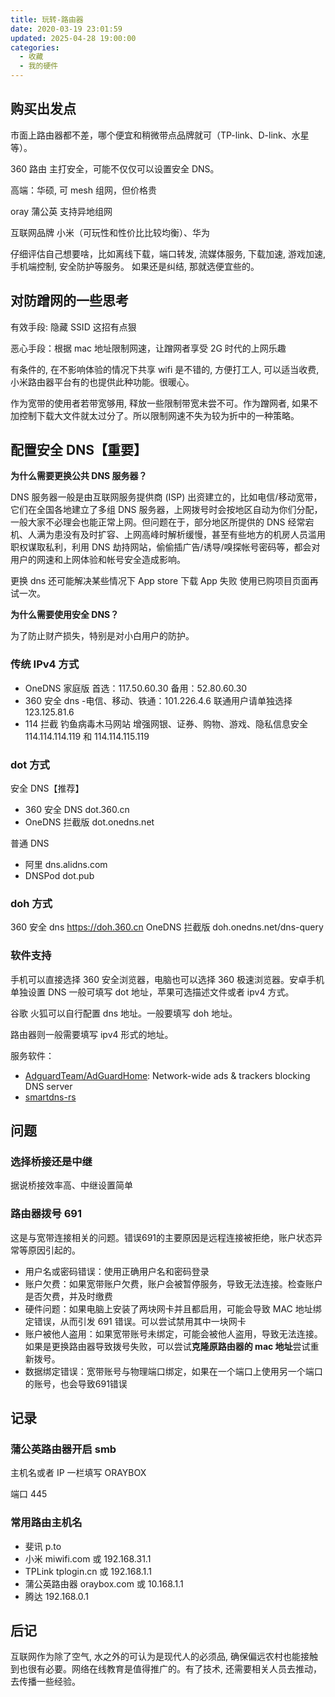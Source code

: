 ```yaml
---
title: 玩转-路由器
date: 2020-03-19 23:01:59
updated: 2025-04-28 19:00:00
categories:
  - 收藏
  - 我的硬件
---
```


## 购买出发点

市面上路由器都不差，哪个便宜和稍微带点品牌就可（TP-link、D-link、水星等）。

360 路由 主打安全，可能不仅仅可以设置安全 DNS。

高端：华硕, 可 mesh 组网，但价格贵

oray 蒲公英 支持异地组网

互联网品牌 小米（可玩性和性价比比较均衡）、华为

仔细评估自己想要啥，比如离线下载，端口转发, 流媒体服务, 下载加速, 游戏加速, 手机端控制, 安全防护等服务。
如果还是纠结, 那就选便宜些的。

<!-- more -->

## 对防蹭网的一些思考

有效手段: 隐藏 SSID 这招有点狠

恶心手段：根据 mac 地址限制网速，让蹭网者享受 2G 时代的上网乐趣

有条件的, 在不影响体验的情况下共享 wifi 是不错的, 方便打工人, 可以适当收费, 小米路由器平台有的也提供此种功能。很暖心。

作为宽带的使用者若带宽够用, 释放一些限制带宽未尝不可。作为蹭网者, 如果不加控制下载大文件就太过分了。所以限制网速不失为较为折中的一种策略。

## 配置安全 DNS【重要】

**为什么需要更换公共 DNS 服务器？**

DNS 服务器一般是由互联网服务提供商 (ISP) 出资建立的，比如电信/移动宽带，它们在全国各地建立了多组 DNS 服务器，上网拨号时会按地区自动为你们分配，一般大家不必理会也能正常上网。但问题在于，部分地区所提供的 DNS 经常宕机、人满为患没有及时扩容、上网高峰时解析缓慢，甚至有些地方的机房人员滥用职权谋取私利，利用 DNS 劫持网站，偷偷插广告/诱导/嗅探帐号密码等，都会对用户的网速和上网体验和帐号安全造成影响。

更换 dns 还可能解决某些情况下 App store 下载 App 失败 使用已购项目页面再试一次。

**为什么需要使用安全 DNS？**

为了防止财产损失，特别是对小白用户的防护。

### 传统 IPv4 方式

* OneDNS 家庭版 首选：117.50.60.30 备用：52.80.60.30
* 360 安全 dns -电信、移动、铁通：101.226.4.6  联通用户请单独选择 123.125.81.6
* 114 拦截 钓鱼病毒木马网站  增强网银、证券、购物、游戏、隐私信息安全 114.114.114.119 和 114.114.115.119

### dot 方式

安全 DNS【推荐】

* 360 安全 DNS dot.360.cn
* OneDNS 拦截版 dot.onedns.net

普通 DNS

* 阿里 dns.alidns.com
* DNSPod dot.pub

### doh 方式

360 安全 dns https://doh.360.cn
OneDNS 拦截版 doh.onedns.net/dns-query

### 软件支持

手机可以直接选择 360 安全浏览器，电脑也可以选择 360 极速浏览器。安卓手机单独设置 DNS 一般可填写 dot 地址，苹果可选描述文件或者 ipv4 方式。

谷歌 火狐可以自行配置 dns 地址。一般要填写 doh 地址。

路由器则一般需要填写 ipv4 形式的地址。

服务软件：

* [AdguardTeam/AdGuardHome](https://github.com/AdguardTeam/AdGuardHome): Network-wide ads & trackers blocking DNS server
* [smartdns-rs](https://github.com/mokeyish/smartdns-rs)

## 问题

### 选择桥接还是中继

据说桥接效率高、中继设置简单

### 路由器拨号 691

这是与宽带连接相关的问题。错误691的主要原因是远程连接被拒绝，账户状态异常等原因引起的。

* ‌用户名或密码错误‌：使用正确用户名和密码登录
* 账户欠费‌：如果宽带账户欠费，账户会被暂停服务，导致无法连接。检查账户是否欠费，并及时缴费‌
* ‌硬件问题‌：如果电脑上安装了两块网卡并且都启用，可能会导致 MAC 地址绑定错误，从而引发 691 错误。可以尝试禁用其中一块网卡‌
* ‌账户被他人盗用‌：如果宽带账号未绑定，可能会被他人盗用，导致无法连接‌。如果是更换路由器导致拨号失败，可以尝试**克隆原路由器的 mac 地址**尝试重新拨号。
* ‌数据绑定错误‌：宽带账号与物理端口绑定，如果在一个端口上使用另一个端口的账号，也会导致691错误‌

## 记录

### 蒲公英路由器开启 smb

主机名或者 IP 一栏填写 ORAYBOX

端口 445

### 常用路由主机名

* 斐讯 p.to
* 小米 miwifi.com 或 192.168.31.1
* TPLink tplogin.cn 或 192.168.1.1
* 蒲公英路由器 oraybox.com 或 10.168.1.1
* 腾达 192.168.0.1

## 后记

互联网作为除了空气, 水之外的可认为是现代人的必须品, 确保偏远农村也能接触到也很有必要。网络在线教育是值得推广的。有了技术, 还需要相关人员去推动，去传播一些经验。
